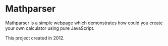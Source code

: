 # Mathparser

Mathparser is a simple webpage which demonstrates how could you create your own calculator using pure JavaScript.

This project created in 2012.